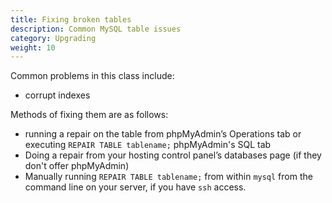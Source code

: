 ```yaml
---
title: Fixing broken tables 
description: Common MySQL table issues 
category: Upgrading
weight: 10
---
```


Common problems in this class include: 

- corrupt indexes 

Methods of fixing them are as follows: 

- running a repair on the table from phpMyAdmin’s Operations tab or executing `REPAIR TABLE tablename;` phpMyAdmin's SQL tab
- Doing a repair from your hosting control panel’s databases page (if they don't offer phpMyAdmin)
- Manually running `REPAIR TABLE tablename;` from within `mysql` from the command line on your server, if you have `ssh` access. 

